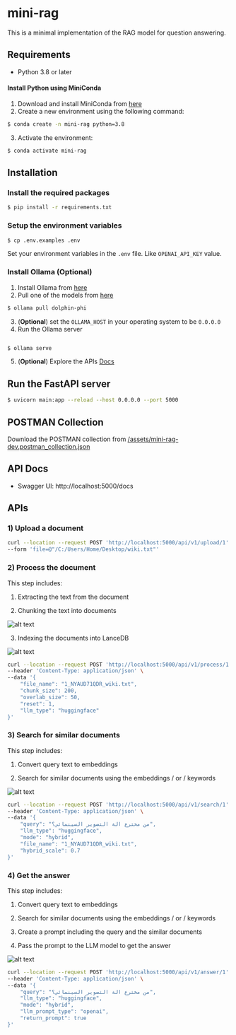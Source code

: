 # mini-rag

This is a minimal implementation of the RAG model for question answering.

## Requirements

- Python 3.8 or later

#### Install Python using MiniConda

1) Download and install MiniConda from [here](https://docs.anaconda.com/free/miniconda/#quick-command-line-install)
2) Create a new environment using the following command:
```bash
$ conda create -n mini-rag python=3.8
```
3) Activate the environment:
```bash
$ conda activate mini-rag
```

## Installation

### Install the required packages

```bash
$ pip install -r requirements.txt
```

### Setup the environment variables

```bash
$ cp .env.examples .env
```

Set your environment variables in the `.env` file. Like `OPENAI_API_KEY` value.

### Install Ollama (Optional)

1) Install Ollama from [here](https://github.com/ollama/ollama/tree/main#ollama)
2) Pull one of the models from [here](https://github.com/ollama/ollama/tree/main#model-library)

```bash
$ ollama pull dolphin-phi
```

3) (**Optional**) set the `OLLAMA_HOST` in your operating system to be `0.0.0.0`
4) Run the Ollama server 

```bash

$ ollama serve

```

5) (**Optional**) Explore the APIs [Docs](https://github.com/ollama/ollama/blob/main/docs/api.md)


## Run the FastAPI server

```bash
$ uvicorn main:app --reload --host 0.0.0.0 --port 5000
```

## POSTMAN Collection

Download the POSTMAN collection from [/assets/mini-rag-dev.postman_collection.json](/assets/mini-rag-dev.postman_collection.json)

## API Docs

- Swagger UI: http://localhost:5000/docs

## APIs

### 1) Upload a document

```bash
curl --location --request POST 'http://localhost:5000/api/v1/upload/1' \
--form 'file=@"/C:/Users/Home/Desktop/wiki.txt"'
```

### 2) Process the document

This step includes:
1) Extracting the text from the document
   
2) Chunking the text into documents

![alt text](src/assets/images/1.png)

3) Indexing the documents into LanceDB
   
![alt text](src/assets/images/2.png)

```bash
curl --location --request POST 'http://localhost:5000/api/v1/process/1' \
--header 'Content-Type: application/json' \
--data '{
    "file_name": "1_NYAUD71QDR_wiki.txt",
    "chunk_size": 200,
    "overlab_size": 50,
    "reset": 1,
    "llm_type": "huggingface"
}'
```

### 3) Search for similar documents

This step includes:
1) Convert query text to embeddings
   
2) Search for similar documents using the embeddings / or / keywords

![alt text](src/assets/images/3.png)

```bash
curl --location --request POST 'http://localhost:5000/api/v1/search/1' \
--header 'Content-Type: application/json' \
--data '{
    "query": "من مخترع الة التصوير السينمائي؟",
    "llm_type": "huggingface",
    "mode": "hybrid",
    "file_name": "1_NYAUD71QDR_wiki.txt",
    "hybrid_scale": 0.7
}'
```

### 4) Get the answer
This step includes:
1) Convert query text to embeddings
   
2) Search for similar documents using the embeddings / or / keywords
   
3) Create a prompt including the query and the similar documents
   
4) Pass the prompt to the LLM model to get the answer
   
![alt text](src/assets/images/4.png)

```bash
curl --location --request POST 'http://localhost:5000/api/v1/answer/1' \
--header 'Content-Type: application/json' \
--data '{
    "query": "من مخترع الة التصوير السينمائي؟",
    "llm_type": "huggingface", 
    "mode": "hybrid", 
    "llm_prompt_type": "openai", 
    "return_prompt": true
}'
```